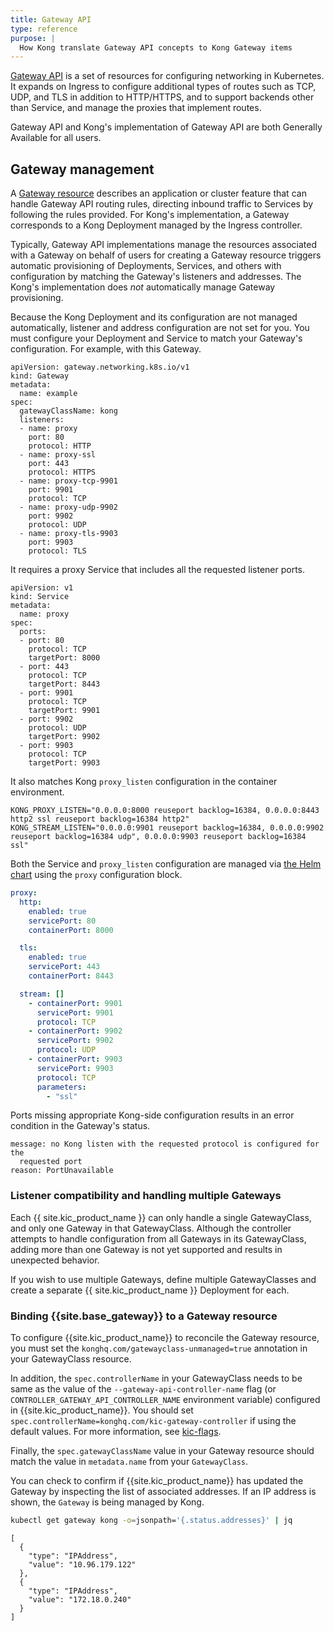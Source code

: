 ```yaml
---
title: Gateway API
type: reference
purpose: |
  How Kong translate Gateway API concepts to Kong Gateway items
---
```


[Gateway API](https://gateway-api.sigs.k8s.io/) is a set of resources for
configuring networking in Kubernetes. It expands on Ingress to configure
additional types of routes such as TCP, UDP, and TLS in addition to HTTP/HTTPS,
and to support backends other than Service, and manage the proxies that implement
routes.

Gateway API and Kong's implementation of Gateway API are both Generally Available for all users.

## Gateway management

A [Gateway resource](https://gateway-api.sigs.k8s.io/concepts/api-overview/#gateway)
describes an application or cluster feature that can handle Gateway API routing
rules, directing inbound traffic to Services by following the rules provided. For
Kong's implementation, a Gateway corresponds to a Kong Deployment managed by
the Ingress controller.

Typically, Gateway API implementations manage the resources associated with a
Gateway on behalf of users for creating a Gateway resource triggers automatic
provisioning of Deployments, Services, and others with configuration by matching the
Gateway's listeners and addresses. The Kong's implementation does _not_
automatically manage Gateway provisioning.

Because the Kong Deployment and its configuration are not managed
automatically, listener and address configuration are not set for you. You must
configure your Deployment and Service to match your Gateway's configuration.
For example, with this Gateway.

```
apiVersion: gateway.networking.k8s.io/v1
kind: Gateway
metadata:
  name: example
spec:
  gatewayClassName: kong
  listeners:
  - name: proxy
    port: 80
    protocol: HTTP
  - name: proxy-ssl
    port: 443
    protocol: HTTPS
  - name: proxy-tcp-9901
    port: 9901
    protocol: TCP
  - name: proxy-udp-9902
    port: 9902
    protocol: UDP
  - name: proxy-tls-9903
    port: 9903
    protocol: TLS
```
It requires a proxy Service that includes all the requested listener ports.

```
apiVersion: v1
kind: Service
metadata:
  name: proxy
spec:
  ports:
  - port: 80
    protocol: TCP
    targetPort: 8000
  - port: 443
    protocol: TCP
    targetPort: 8443
  - port: 9901
    protocol: TCP
    targetPort: 9901
  - port: 9902
    protocol: UDP
    targetPort: 9902
  - port: 9903
    protocol: TCP
    targetPort: 9903
```
It also matches Kong `proxy_listen` configuration in the container environment.

```
KONG_PROXY_LISTEN="0.0.0.0:8000 reuseport backlog=16384, 0.0.0.0:8443 http2 ssl reuseport backlog=16384 http2"
KONG_STREAM_LISTEN="0.0.0.0:9901 reuseport backlog=16384, 0.0.0.0:9902 reuseport backlog=16384 udp", 0.0.0.0:9903 reuseport backlog=16384 ssl"
```

Both the Service and `proxy_listen` configuration are managed via [the Helm chart](https://github.com/Kong/charts/tree/main/charts/kong) using the `proxy` configuration block.

```yaml
proxy:
  http:
    enabled: true
    servicePort: 80
    containerPort: 8000

  tls:
    enabled: true
    servicePort: 443
    containerPort: 8443

  stream: []
    - containerPort: 9901
      servicePort: 9901
      protocol: TCP
    - containerPort: 9902
      servicePort: 9902
      protocol: UDP
    - containerPort: 9903
      servicePort: 9903
      protocol: TCP
      parameters:
        - "ssl"
```

Ports missing appropriate Kong-side configuration results in an error
condition in the Gateway's status.

```text
message: no Kong listen with the requested protocol is configured for the
  requested port
reason: PortUnavailable
```

### Listener compatibility and handling multiple Gateways

Each {{ site.kic_product_name }} can only handle a single GatewayClass, and only one Gateway in that GatewayClass. Although the controller attempts to handle configuration from all Gateways in its GatewayClass, adding more than one Gateway is not yet supported and results in unexpected behavior.

If you wish to use multiple Gateways, define multiple GatewayClasses and create a separate {{ site.kic_product_name }}
Deployment for each.

### Binding {{site.base_gateway}} to a Gateway resource

To configure {{site.kic_product_name}} to reconcile the Gateway resource, you must set the `konghq.com/gatewayclass-unmanaged=true` annotation in your GatewayClass resource.

In addition, the `spec.controllerName` in your GatewayClass needs to be same as the value of the `--gateway-api-controller-name` flag (or `CONTROLLER_GATEWAY_API_CONTROLLER_NAME` environment variable) configured in {{site.kic_product_name}}. You should set `spec.controllerName=konghq.com/kic-gateway-controller` if using the default values. For more information, see [kic-flags](/kubernetes-ingress-controller/{{page.kong_version}}/references/cli-arguments/#flags).

Finally, the `spec.gatewayClassName` value in your Gateway resource should match the value in `metadata.name` from your `GatewayClass`.

You can check to confirm if {{site.kic_product_name}} has updated the Gateway by inspecting the list of associated addresses. If an IP address is shown, the `Gateway` is being managed by Kong.

```bash
kubectl get gateway kong -o=jsonpath='{.status.addresses}' | jq
```

```
[
  {
    "type": "IPAddress",
    "value": "10.96.179.122"
  },
  {
    "type": "IPAddress",
    "value": "172.18.0.240"
  }
]
```

